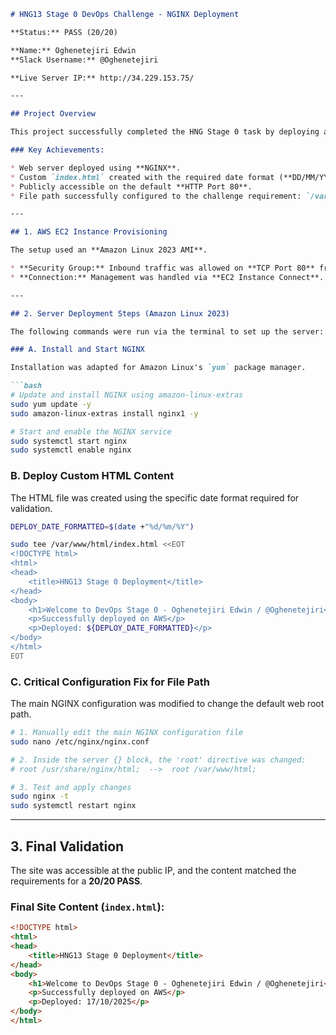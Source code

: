 ````markdown
# HNG13 Stage 0 DevOps Challenge - NGINX Deployment

**Status:** PASS (20/20)

**Name:** Oghenetejiri Edwin
**Slack Username:** @Oghenetejiri

**Live Server IP:** http://34.229.153.75/

---

## Project Overview

This project successfully completed the HNG Stage 0 task by deploying a publicly accessible **NGINX** web server on **AWS EC2** running **Amazon Linux 2023**. The key challenge was aligning the server's configuration with the exact grading requirements.

### Key Achievements:

* Web server deployed using **NGINX**.
* Custom `index.html` created with the required date format (**DD/MM/YYYY**).
* Publicly accessible on the default **HTTP Port 80**.
* File path successfully configured to the challenge requirement: `/var/www/html/`.

---

## 1. AWS EC2 Instance Provisioning

The setup used an **Amazon Linux 2023 AMI**.

* **Security Group:** Inbound traffic was allowed on **TCP Port 80** from `0.0.0.0/0`.
* **Connection:** Management was handled via **EC2 Instance Connect**.

---

## 2. Server Deployment Steps (Amazon Linux 2023)

The following commands were run via the terminal to set up the server:

### A. Install and Start NGINX

Installation was adapted for Amazon Linux's `yum` package manager.

```bash
# Update and install NGINX using amazon-linux-extras
sudo yum update -y
sudo amazon-linux-extras install nginx1 -y

# Start and enable the NGINX service
sudo systemctl start nginx
sudo systemctl enable nginx
````

### B. Deploy Custom HTML Content

The HTML file was created using the specific date format required for validation.

```bash
DEPLOY_DATE_FORMATTED=$(date +"%d/%m/%Y")

sudo tee /var/www/html/index.html <<EOT
<!DOCTYPE html>
<html>
<head>
    <title>HNG13 Stage 0 Deployment</title>
</head>
<body>
    <h1>Welcome to DevOps Stage 0 - Oghenetejiri Edwin / @Oghenetejiri</h1>
    <p>Successfully deployed on AWS</p>
    <p>Deployed: ${DEPLOY_DATE_FORMATTED}</p>
</body>
</html>
EOT
```

### C. Critical Configuration Fix for File Path

The main NGINX configuration was modified to change the default web root path.

```bash
# 1. Manually edit the main NGINX configuration file
sudo nano /etc/nginx/nginx.conf 

# 2. Inside the server {} block, the 'root' directive was changed:
# root /usr/share/nginx/html;  -->  root /var/www/html;

# 3. Test and apply changes
sudo nginx -t
sudo systemctl restart nginx
```

-----

## 3\. Final Validation

The site was accessible at the public IP, and the content matched the requirements for a **20/20 PASS**.

### Final Site Content (`index.html`):

```html
<!DOCTYPE html>
<html>
<head>
    <title>HNG13 Stage 0 Deployment</title>
</head>
<body>
    <h1>Welcome to DevOps Stage 0 - Oghenetejiri Edwin / @Oghenetejiri</h1>
    <p>Successfully deployed on AWS</p>
    <p>Deployed: 17/10/2025</p>
</body>
</html>
```
